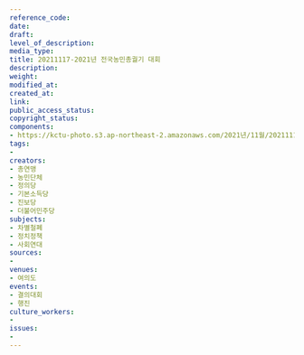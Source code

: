 ```yaml
---
reference_code: 
date: 
draft: 
level_of_description: 
media_type: 
title: 20211117-2021년 전국농민총궐기 대회
description: 
weight: 
modified_at: 
created_at: 
link: 
public_access_status: 
copyright_status: 
components:
- https://kctu-photo.s3.ap-northeast-2.amazonaws.com/2021년/11월/20211117-2021년+전국농민총궐기+대회/404531_64342_2829.jpg
tags:
- 
creators:
- 총연맹
- 농민단체
- 정의당
- 기본소득당
- 진보당
- 더불어민주당
subjects:
- 차별철폐
- 정치정책
- 사회연대
sources:
- 
venues:
- 여의도
events:
- 결의대회
- 행진
culture_workers:
- 
issues:
- 
---
```

